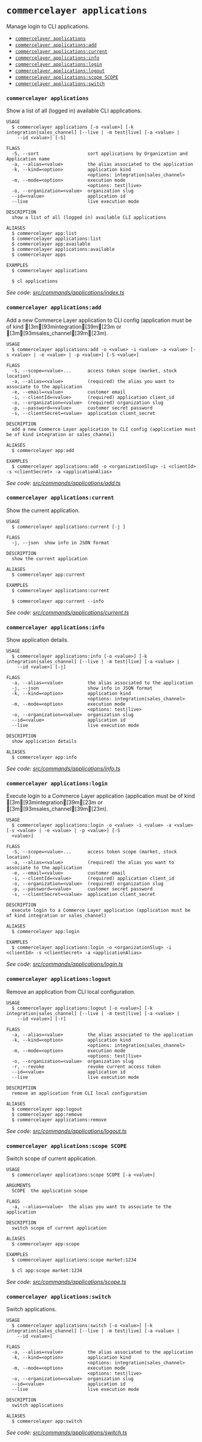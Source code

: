 # `commercelayer applications`

Manage login to CLI applications.

* [`commercelayer applications`](#commercelayer-applications)
* [`commercelayer applications:add`](#commercelayer-applicationsadd)
* [`commercelayer applications:current`](#commercelayer-applicationscurrent)
* [`commercelayer applications:info`](#commercelayer-applicationsinfo)
* [`commercelayer applications:login`](#commercelayer-applicationslogin)
* [`commercelayer applications:logout`](#commercelayer-applicationslogout)
* [`commercelayer applications:scope SCOPE`](#commercelayer-applicationsscope-scope)
* [`commercelayer applications:switch`](#commercelayer-applicationsswitch)

### `commercelayer applications`

Show a list of all (logged in) available CLI applications.

```sh-session
USAGE
  $ commercelayer applications [-o <value>] [-k integration|sales_channel] [--live | -m test|live] [-a <value> |
    --id <value>] [-S]

FLAGS
  -S, --sort                  sort applications by Organization and Application name
  -a, --alias=<value>         the alias associated to the application
  -k, --kind=<option>         application kind
                              <options: integration|sales_channel>
  -m, --mode=<option>         execution mode
                              <options: test|live>
  -o, --organization=<value>  organization slug
  --id=<value>                application id
  --live                      live execution mode

DESCRIPTION
  show a list of all (logged in) available CLI applications

ALIASES
  $ commercelayer app:list
  $ commercelayer applications:list
  $ commercelayer app:available
  $ commercelayer applications:available
  $ commercelayer apps

EXAMPLES
  $ commercelayer applications

  $ cl applications
```

_See code: [src/commands/applications/index.ts](https://github.com/commercelayer/commercelayer-cli/blob/main/src/commands/applications/index.ts)_

### `commercelayer applications:add`

Add a new Commerce Layer application to CLI config (application must be of kind [3m[93mintegration[39m[23m or [3m[93msales_channel[39m[23m).

```sh-session
USAGE
  $ commercelayer applications:add -o <value> -i <value> -a <value> [-s <value> | -e <value> | -p <value>] [-S <value>]

FLAGS
  -S, --scope=<value>...      access token scope (market, stock location)
  -a, --alias=<value>         (required) the alias you want to associate to the application
  -e, --email=<value>         customer email
  -i, --clientId=<value>      (required) application client_id
  -o, --organization=<value>  (required) organization slug
  -p, --password=<value>      customer secret password
  -s, --clientSecret=<value>  application client_secret

DESCRIPTION
  add a new Commerce Layer application to CLI config (application must be of kind integration or sales_channel)

ALIASES
  $ commercelayer app:add

EXAMPLES
  $ commercelayer applications:add -o <organizationSlug> -i <clientId> -s <clientSecret> -a <applicationAlias>
```

_See code: [src/commands/applications/add.ts](https://github.com/commercelayer/commercelayer-cli/blob/main/src/commands/applications/add.ts)_

### `commercelayer applications:current`

Show the current application.

```sh-session
USAGE
  $ commercelayer applications:current [-j ]

FLAGS
  -j, --json  show info in JSON format

DESCRIPTION
  show the current application

ALIASES
  $ commercelayer app:current

EXAMPLES
  $ commercelayer applications:current

  $ commercelayer app:current --info
```

_See code: [src/commands/applications/current.ts](https://github.com/commercelayer/commercelayer-cli/blob/main/src/commands/applications/current.ts)_

### `commercelayer applications:info`

Show application details.

```sh-session
USAGE
  $ commercelayer applications:info [-o <value>] [-k integration|sales_channel] [--live | -m test|live] [-a <value> |
    --id <value>] [-j]

FLAGS
  -a, --alias=<value>         the alias associated to the application
  -j, --json                  show info in JSON format
  -k, --kind=<option>         application kind
                              <options: integration|sales_channel>
  -m, --mode=<option>         execution mode
                              <options: test|live>
  -o, --organization=<value>  organization slug
  --id=<value>                application id
  --live                      live execution mode

DESCRIPTION
  show application details

ALIASES
  $ commercelayer app:info
```

_See code: [src/commands/applications/info.ts](https://github.com/commercelayer/commercelayer-cli/blob/main/src/commands/applications/info.ts)_

### `commercelayer applications:login`

Execute login to a Commerce Layer application (application must be of kind [3m[93mintegration[39m[23m or [3m[93msales_channel[39m[23m).

```sh-session
USAGE
  $ commercelayer applications:login -o <value> -i <value> -a <value> [-s <value> | -e <value> | -p <value>] [-S
  <value>]

FLAGS
  -S, --scope=<value>...      access token scope (market, stock location)
  -a, --alias=<value>         (required) the alias you want to associate to the application
  -e, --email=<value>         customer email
  -i, --clientId=<value>      (required) application client_id
  -o, --organization=<value>  (required) organization slug
  -p, --password=<value>      customer secret password
  -s, --clientSecret=<value>  application client_secret

DESCRIPTION
  execute login to a Commerce Layer application (application must be of kind integration or sales_channel)

ALIASES
  $ commercelayer app:login

EXAMPLES
  $ commercelayer applications:login -o <organizationSlug> -i <clientId> -s <clientSecret> -a <applicationAlias>
```

_See code: [src/commands/applications/login.ts](https://github.com/commercelayer/commercelayer-cli/blob/main/src/commands/applications/login.ts)_

### `commercelayer applications:logout`

Remove an application from CLI local configuration.

```sh-session
USAGE
  $ commercelayer applications:logout [-o <value>] [-k integration|sales_channel] [--live | -m test|live] [-a <value> |
    --id <value>] [-r]

FLAGS
  -a, --alias=<value>         the alias associated to the application
  -k, --kind=<option>         application kind
                              <options: integration|sales_channel>
  -m, --mode=<option>         execution mode
                              <options: test|live>
  -o, --organization=<value>  organization slug
  -r, --revoke                revoke current access token
  --id=<value>                application id
  --live                      live execution mode

DESCRIPTION
  remove an application from CLI local configuration

ALIASES
  $ commercelayer app:logout
  $ commercelayer app:remove
  $ commercelayer applications:remove
```

_See code: [src/commands/applications/logout.ts](https://github.com/commercelayer/commercelayer-cli/blob/main/src/commands/applications/logout.ts)_

### `commercelayer applications:scope SCOPE`

Switch scope of current application.

```sh-session
USAGE
  $ commercelayer applications:scope SCOPE [-a <value>]

ARGUMENTS
  SCOPE  the application scope

FLAGS
  -a, --alias=<value>  the alias you want to associate to the application

DESCRIPTION
  switch scope of current application

ALIASES
  $ commercelayer app:scope

EXAMPLES
  $ commercelayer applications:scope market:1234

  $ cl app:scope market:1234
```

_See code: [src/commands/applications/scope.ts](https://github.com/commercelayer/commercelayer-cli/blob/main/src/commands/applications/scope.ts)_

### `commercelayer applications:switch`

Switch applications.

```sh-session
USAGE
  $ commercelayer applications:switch [-o <value>] [-k integration|sales_channel] [--live | -m test|live] [-a <value> |
    --id <value>]

FLAGS
  -a, --alias=<value>         the alias associated to the application
  -k, --kind=<option>         application kind
                              <options: integration|sales_channel>
  -m, --mode=<option>         execution mode
                              <options: test|live>
  -o, --organization=<value>  organization slug
  --id=<value>                application id
  --live                      live execution mode

DESCRIPTION
  switch applications

ALIASES
  $ commercelayer app:switch
```

_See code: [src/commands/applications/switch.ts](https://github.com/commercelayer/commercelayer-cli/blob/main/src/commands/applications/switch.ts)_
